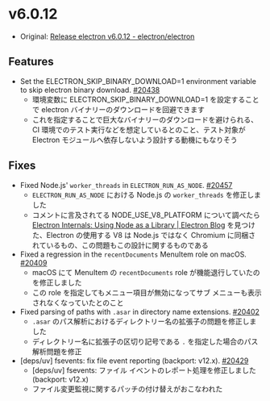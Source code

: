 # v6.0.12

- Original: [Release electron v6.0.12 - electron/electron](https://github.com/electron/electron/releases/tag/v6.0.12)

## Features

- Set the ELECTRON_SKIP_BINARY_DOWNLOAD=1 environment variable to skip electron binary download. [#20438](https://github.com/electron/electron/pull/20438)
  - 環境変数に ELECTRON_SKIP_BINARY_DOWNLOAD=1 を設定することで electron バイナリーのダウンロードを回避できます
  - これを指定することで巨大なバイナリーのダウンロードを避けられる、CI 環境でのテスト実行などを想定しているとのこと、テスト対象が Electron モジュールへ依存しないよう設計する動機にもなりそう

## Fixes

- Fixed Node.js' `worker_threads` in `ELECTRON_RUN_AS_NODE`. [#20457](https://github.com/electron/electron/pull/20457)
  - `ELECTRON_RUN_AS_NODE` における Node.js の `worker_threads` を修正しました
  - コメントに言及されてる NODE_USE_V8_PLATFORM について調べたら [Electron Internals: Using Node as a Library | Electron Blog](https://electronjs.org/blog/electron-internals-using-node-as-a-library#build-system) を見つけた、Electron の使用する V8 は Node.js ではなく Chromium に同梱されているもの、この問題もこの設計に関するものである
- Fixed a regression in the `recentDocuments` MenuItem role on macOS. [#20409](https://github.com/electron/electron/pull/20409)
  - macOS にて MenuItem の `recentDocuments` role が機能退行していたのを修正しました
  - この role を指定してもメニュー項目が無効になってサブ メニューも表示されなくなっていたとのこと
- Fixed parsing of paths with `.asar` in directory name extensions. [#20402](https://github.com/electron/electron/pull/20402)
  - `.asar` のパス解析におけるディレクトリー名の拡張子の問題を修正しました
  - ディレクトリー名に拡張子の区切り記号である `.` を指定した場合のパス解析問題を修正
- [deps/uv] fsevents: fix file event reporting (backport: v12.x). [#20429](https://github.com/electron/electron/pull/20429)
  - [deps/uv] fsevents: ファイル イベントのレポート処理を修正しました  (backport: v12.x)
  - ファイル変更監視に関するパッチの付け替えがおこなわれた
